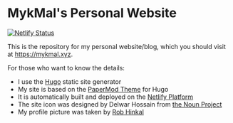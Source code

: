 # MykMal's Personal Website

[![Netlify Status](https://api.netlify.com/api/v1/badges/1c991dde-28e3-4553-b6ae-89ad07613d84/deploy-status)](https://app.netlify.com/sites/mykmal/deploys)

This is the repository for my personal website/blog, which you should visit at <https://mykmal.xyz>.

For those who want to know the details:

- I use the [Hugo](https://gohugo.io/) static site generator
- My site is based on the [PaperMod Theme](https://github.com/adityatelange/hugo-PaperMod) for Hugo
- It is automatically built and deployed on the [Netlify Platform](https://www.netlify.com/)
- The site icon was designed by Delwar Hossain from [the Noun Project](https://thenounproject.com/)
- My profile picture was taken by [Rob Hinkal](https://robhinkal.wixsite.com/robhinkal)

